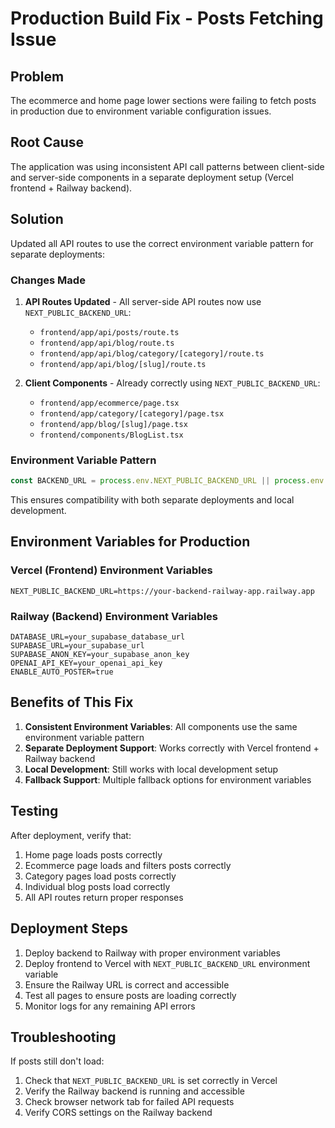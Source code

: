 # Production Build Fix - Posts Fetching Issue

## Problem
The ecommerce and home page lower sections were failing to fetch posts in production due to environment variable configuration issues.

## Root Cause
The application was using inconsistent API call patterns between client-side and server-side components in a separate deployment setup (Vercel frontend + Railway backend).

## Solution
Updated all API routes to use the correct environment variable pattern for separate deployments:

### Changes Made

1. **API Routes Updated** - All server-side API routes now use `NEXT_PUBLIC_BACKEND_URL`:
   - `frontend/app/api/posts/route.ts`
   - `frontend/app/api/blog/route.ts`
   - `frontend/app/api/blog/category/[category]/route.ts`
   - `frontend/app/api/blog/[slug]/route.ts`

2. **Client Components** - Already correctly using `NEXT_PUBLIC_BACKEND_URL`:
   - `frontend/app/ecommerce/page.tsx`
   - `frontend/app/category/[category]/page.tsx`
   - `frontend/app/blog/[slug]/page.tsx`
   - `frontend/components/BlogList.tsx`

### Environment Variable Pattern
```javascript
const BACKEND_URL = process.env.NEXT_PUBLIC_BACKEND_URL || process.env.BACKEND_URL || 'http://localhost:5001'
```

This ensures compatibility with both separate deployments and local development.

## Environment Variables for Production

### Vercel (Frontend) Environment Variables
```
NEXT_PUBLIC_BACKEND_URL=https://your-backend-railway-app.railway.app
```

### Railway (Backend) Environment Variables
```
DATABASE_URL=your_supabase_database_url
SUPABASE_URL=your_supabase_url
SUPABASE_ANON_KEY=your_supabase_anon_key
OPENAI_API_KEY=your_openai_api_key
ENABLE_AUTO_POSTER=true
```

## Benefits of This Fix

1. **Consistent Environment Variables**: All components use the same environment variable pattern
2. **Separate Deployment Support**: Works correctly with Vercel frontend + Railway backend
3. **Local Development**: Still works with local development setup
4. **Fallback Support**: Multiple fallback options for environment variables

## Testing

After deployment, verify that:
1. Home page loads posts correctly
2. Ecommerce page loads and filters posts correctly
3. Category pages load posts correctly
4. Individual blog posts load correctly
5. All API routes return proper responses

## Deployment Steps

1. Deploy backend to Railway with proper environment variables
2. Deploy frontend to Vercel with `NEXT_PUBLIC_BACKEND_URL` environment variable
3. Ensure the Railway URL is correct and accessible
4. Test all pages to ensure posts are loading correctly
5. Monitor logs for any remaining API errors

## Troubleshooting

If posts still don't load:
1. Check that `NEXT_PUBLIC_BACKEND_URL` is set correctly in Vercel
2. Verify the Railway backend is running and accessible
3. Check browser network tab for failed API requests
4. Verify CORS settings on the Railway backend 